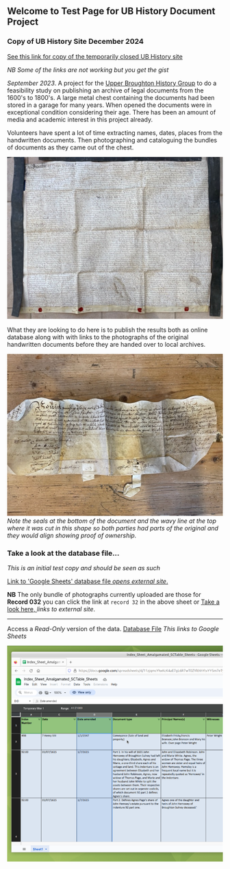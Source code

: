 ## Welcome to Test Page for UB History Document Project


### Copy of UB History Site December 2024

[See this link for copy of the temporarily closed UB History site](public/index.html)

*NB Some of the links are not working but you get the gist*

*September 2023*.  A project for the [Upper Broughton History Group](http://upperbroughtonhistory.org.uk) to do a feasibility study on publishing an archive of legal documents from the 1600's to 1800's. A large metal chest containing the documents had been stored in a garage for many years. When opened the documents were in exceptional condition considering their age. There has been an amount of media and academic interest in this project already. 

Volunteers have spent a lot of time extracting names, dates, places from the handwritten documents. Then photographing and cataloguing the bundles of documents as they came out of the chest.

![One of the larger documents](/images/IMG_3289-1.jpg)

What they are looking to do here is to publish the results both as online database  along with with links to the photographs of the original handwritten documents before they are handed over to local archives. 

![Note the way in which the document was cut to share so both parts had to align as proof of ownership](/images/IMG_3296-1.jpg)
*Note the seals at the bottom of the document and the wavy line at the top where it was cut in this shape so both parties had parts of the original and they would align showing proof of ownership.*

### Take a look at the database file…

*This is an initial test copy and should be seen as such*

[Link to 'Google Sheets' database file *opens external site*.](https://docs.google.com/spreadsheets/d/11zjqmcYhxKcK4aE7gL6R7wT0ZYlthhYtvYY5m7eTyRE/edit?usp=sharing)


**NB** The only bundle of photographs currently uploaded are those for **Record 032** you can click the link at `record 32` in the above sheet or [Take a look here, ](https://photos.app.goo.gl/XcEALEC8tbh18hnu8) *links to external site*.

---

Access a *Read-Only* version of the data. [Database File](https://docs.google.com/spreadsheets/d/11zjqmcYhxKcK4aE7gL6R7wT0ZYlthhYtvYY5m7eTyRE/edit?usp=sharing) *This links to Google Sheets*

[![Screen Grab of database file](/images/Sheets_Grab.png)](https://docs.google.com/spreadsheets/d/11zjqmcYhxKcK4aE7gL6R7wT0ZYlthhYtvYY5m7eTyRE/edit?usp=sharing)



